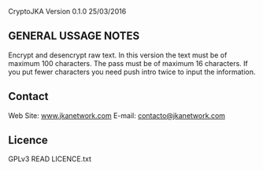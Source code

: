 CryptoJKA Version 0.1.0 25/03/2016

GENERAL USSAGE NOTES
--------------------
Encrypt and desencrypt raw text. 
In this version the text must be of maximum 100 characters. 
The pass must be of maximum 16 characters. 
If you put fewer characters you need push intro twice to input the information.

Contact
-------
Web Site: www.jkanetwork.com
E-mail:	  contacto@jkanetwork.com

Licence
-------
GPLv3
READ LICENCE.txt
